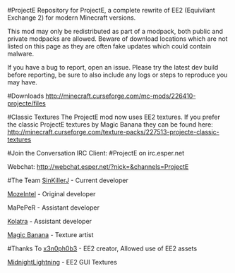 #ProjectE
Repository for ProjectE, a complete rewrite of EE2 (Equivilant Exchange 2) for modern Minecraft versions.

This mod may only be redistributed as part of a modpack, both public and private modpacks are allowed. Beware of download locations which are not listed on this page as they are often fake updates which could contain malware.

If you have a bug to report, open an issue. Please try the latest dev build before reporting, be sure to also include any logs or steps to reproduce you may have.

#Downloads
http://minecraft.curseforge.com/mc-mods/226410-projecte/files

#Classic Textures
The ProjectE mod now uses EE2 textures. If you prefer the classic ProjectE textures by Magic Banana they can be found here: http://minecraft.curseforge.com/texture-packs/227513-projecte-classic-textures

#Join the Conversation
IRC Client: \#ProjectE on irc.esper.net

Webchat: http://webchat.esper.net/?nick=&channels=ProjectE

#The Team
[SinKillerJ](https://twitter.com/sinkillerj) - Current developer

[MozeIntel](https://twitter.com/Moze_Intel) - Original developer

MaPePeR - Assistant developer

[Kolatra](https://twitter.com/ItsKolatra) - Assistant developer

[Magic Banana](https://twitter.com/Magic_Banana_) - Texture artist

#Thanks To
[x3n0ph0b3](https://twitter.com/x3n0ph0b3x) - EE2 creator, Allowed use of EE2 assets

[MidnightLightning](https://github.com/MidnightLightning) - EE2 GUI Textures
